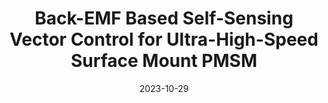 ---
title: "Back-EMF Based Self-Sensing Vector Control for Ultra-High-Speed Surface Mount PMSM"
link: https://ieeexplore.ieee.org/document/10362770
collection: publications
permalink: /publication/2023_IEEE_Self_Sensing
date: 2023-10-29
venue: ' 2023 IEEE Energy Conversion Congress and Exposition (ECCE)'
paperurl: 'https://ieeexplore.ieee.org/document/10362770'
citation: 'A. Upadhyaya, A. M. Nair, N. Petersen and E. L. Severson, "Back-EMF Based Self-Sensing Vector Control for Ultra-High-Speed Surface Mount PMSM," 2023 IEEE Energy Conversion Congress and Exposition (ECCE), Nashville, TN, USA, 2023, pp. 4896-4903, doi: 10.1109/ECCE53617.2023.10362770.'
---
